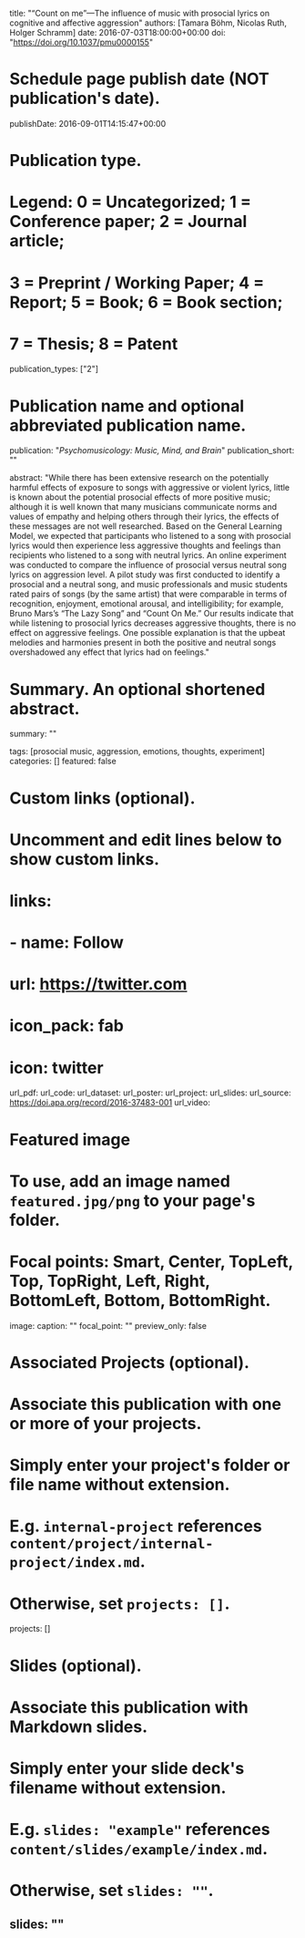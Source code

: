 title: "“Count on me”—The influence of music with prosocial lyrics on cognitive and affective aggression"
authors: [Tamara Böhm, Nicolas Ruth, Holger Schramm]
date: 2016-07-03T18:00:00+00:00
doi: "https://doi.org/10.1037/pmu0000155"

# Schedule page publish date (NOT publication's date).
publishDate: 2016-09-01T14:15:47+00:00

# Publication type.
# Legend: 0 = Uncategorized; 1 = Conference paper; 2 = Journal article;
# 3 = Preprint / Working Paper; 4 = Report; 5 = Book; 6 = Book section;
# 7 = Thesis; 8 = Patent
publication_types: ["2"]

# Publication name and optional abbreviated publication name.
publication: "*Psychomusicology: Music, Mind, and Brain*"
publication_short: ""

abstract: "While there has been extensive research on the potentially harmful effects of exposure to songs with aggressive or violent lyrics, little is known about the potential prosocial effects of more positive music; although it is well known that many musicians communicate norms and values of empathy and helping others through their lyrics, the effects of these messages are not well researched. Based on the General Learning Model, we expected that participants who listened to a song with prosocial lyrics would then experience less aggressive thoughts and feelings than recipients who listened to a song with neutral lyrics. An online experiment was conducted to compare the influence of prosocial versus neutral song lyrics on aggression level. A pilot study was first conducted to identify a prosocial and a neutral song, and music professionals and music students rated pairs of songs (by the same artist) that were comparable in terms of recognition, enjoyment, emotional arousal, and intelligibility; for example, Bruno Mars’s “The Lazy Song” and “Count On Me.” Our results indicate that while listening to prosocial lyrics decreases aggressive thoughts, there is no effect on aggressive feelings. One possible explanation is that the upbeat melodies and harmonies present in both the positive and neutral songs overshadowed any effect that lyrics had on feelings."

# Summary. An optional shortened abstract.
summary: ""

tags: [prosocial music, aggression, emotions, thoughts, experiment]
categories: []
featured: false

# Custom links (optional).
#   Uncomment and edit lines below to show custom links.
# links:
# - name: Follow
#   url: https://twitter.com
#   icon_pack: fab
#   icon: twitter

url_pdf:
url_code:
url_dataset:
url_poster:
url_project:
url_slides:
url_source: https://doi.apa.org/record/2016-37483-001
url_video:

# Featured image
# To use, add an image named `featured.jpg/png` to your page's folder.
# Focal points: Smart, Center, TopLeft, Top, TopRight, Left, Right, BottomLeft, Bottom, BottomRight.
image:
  caption: ""
  focal_point: ""
  preview_only: false

# Associated Projects (optional).
#   Associate this publication with one or more of your projects.
#   Simply enter your project's folder or file name without extension.
#   E.g. `internal-project` references `content/project/internal-project/index.md`.
#   Otherwise, set `projects: []`.
projects: []

# Slides (optional).
#   Associate this publication with Markdown slides.
#   Simply enter your slide deck's filename without extension.
#   E.g. `slides: "example"` references `content/slides/example/index.md`.
#   Otherwise, set `slides: ""`.
slides: ""
---
